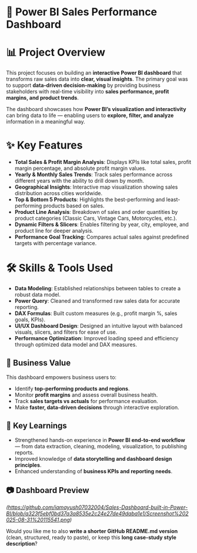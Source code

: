 # 🚀 Power BI Sales Performance Dashboard

# 📊 Project Overview

This project focuses on building an **interactive Power BI dashboard** that transforms raw sales data into **clear, visual insights**. The primary goal was to support **data-driven decision-making** by providing business stakeholders with real-time visibility into **sales performance, profit margins, and product trends**.

The dashboard showcases how **Power BI’s visualization and interactivity** can bring data to life — enabling users to **explore, filter, and analyze** information in a meaningful way.

# ✨ Key Features

* **Total Sales & Profit Margin Analysis**: Displays KPIs like total sales, profit margin percentage, and absolute profit margin values.
* **Yearly & Monthly Sales Trends**: Track sales performance across different years with the ability to drill down by month.
* **Geographical Insights**: Interactive map visualization showing sales distribution across cities worldwide.
* **Top & Bottom 5 Products**: Highlights the best-performing and least-performing products based on sales.
* **Product Line Analysis**: Breakdown of sales and order quantities by product categories (Classic Cars, Vintage Cars, Motorcycles, etc.).
* **Dynamic Filters & Slicers**: Enables filtering by year, city, employee, and product line for deeper analysis.
* **Performance Goal Tracking**: Compares actual sales against predefined targets with percentage variance.

# 🛠️ Skills & Tools Used

* **Data Modeling**: Established relationships between tables to create a robust data model.
* **Power Query**: Cleaned and transformed raw sales data for accurate reporting.
* **DAX Formulas**: Built custom measures (e.g., profit margin %, sales goals, KPIs).
* **UI/UX Dashboard Design**: Designed an intuitive layout with balanced visuals, slicers, and filters for ease of use.
* **Performance Optimization**: Improved loading speed and efficiency through optimized data model and DAX measures.

## 🎯 Business Value

This dashboard empowers business users to:

* Identify **top-performing products and regions**.
* Monitor **profit margins** and assess overall business health.
* Track **sales targets vs actuals** for performance evaluation.
* Make **faster, data-driven decisions** through interactive exploration.

## 📌 Key Learnings

* Strengthened hands-on experience in **Power BI end-to-end workflow** — from data extraction, cleaning, modeling, visualization, to publishing reports.
* Improved knowledge of **data storytelling and dashboard design principles**.
* Enhanced understanding of **business KPIs and reporting needs**.

## 📷 Dashboard Preview
*(https://github.com/iamayush07032004/Sales-Dashboard-built-in-Power-BI/blob/a323f5ebf0bd37a3a8535e2c24e27de49daba1e1/Screenshot%202025-08-31%20115541.png)*



Would you like me to also **write a shorter GitHub README.md version** (clean, structured, ready to paste), or keep this **long case-study style description**?
